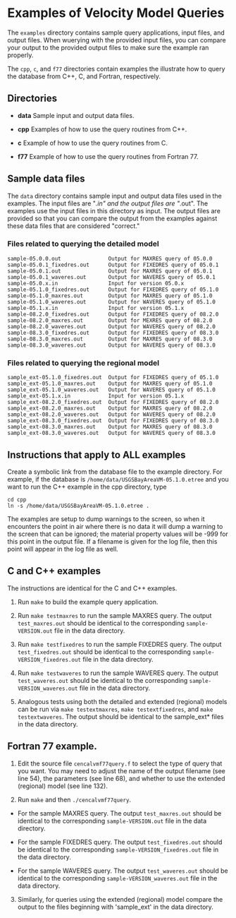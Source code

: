 # Examples of Velocity Model Queries

The `examples` directory contains sample query applications, input
files, and output files. When wuerying with the provided input files,
you can compare your output to the provided output files to make sure
the example ran properly.

The `cpp`, `c`, and `f77` directories contain examples the illustrate how to
query the database from C++, C, and Fortran, respectively.

## Directories

* **data** Sample input and output data files.

* **cpp** Examples of how to use the query routines from C++.

* **c** Example of how to use the query routines from C.

* **f77** Example of how to use the query routines from Fortran 77.

## Sample data files

The `data` directory contains sample input and output data files used in
the examples. The input files are "*.in" and the output files are
"*.out". The examples use the input files in this directory as
input. The output files are provided so that you can compare the
output from the examples against these data files that are
considered "correct."

### Files related to querying the detailed model

```
sample-05.0.0.out               Output for MAXRES query of 05.0.0
sample-05.0.1_fixedres.out      Output for FIXEDRES query of 05.0.1
sample-05.0.1.out               Output for MAXRES query of 05.0.1
sample-05.0.1_waveres.out       Output for WAVERES query of 05.0.1
sample-05.0.x.in                Input for version 05.0.x
sample-05.1.0_fixedres.out      Output for FIXEDRES query of 05.1.0
sample-05.1.0_maxres.out        Output for MAXRES query of 05.1.0
sample-05.1.0_waveres.out       Output for WAVERES query of 05.1.0
sample-05.1.x.in                Input for version 05.1.x
sample-08.2.0_fixedres.out      Output for FIXEDRES query of 08.2.0
sample-08.2.0_maxres.out        Output for MEXRES query of 08.2.0
sample-08.2.0_waveres.out       Output for WAVERES query of 08.2.0
sample-08.3.0_fixedres.out      Output for FIXEDRES query of 08.3.0
sample-08.3.0_maxres.out        Output for MAXRES query of 08.3.0
sample-08.3.0_waveres.out       Output for WAVERES query of 08.3.0
```

### Files related to querying the regional model

```
sample_ext-05.1.0_fixedres.out  Output for FIXEDRES query of 05.1.0
sample_ext-05.1.0_maxres.out    Output for MAXRES query of 05.1.0
sample_ext-05.1.0_waveres.out   Output for WAVERES query of 05.1.0
sample_ext-05.1.x.in            Input for version 05.1.x
sample_ext-08.2.0_fixedres.out  Output for FIXEDRES query of 08.2.0
sample_ext-08.2.0_maxres.out    Output for MAXRES query of 08.2.0
sample_ext-08.2.0_waveres.out   Output for WAVERES query of 08.2.0
sample_ext-08.3.0_fixedres.out  Output for FIXEDRES query of 08.3.0
sample_ext-08.3.0_maxres.out    Output for MAXRES query of 08.3.0
sample_ext-08.3.0_waveres.out   Output for WAVERES query of 08.3.0
```

## Instructions that apply to ALL examples

Create a symbolic link from the database file to the example
directory. For example, if the database is
`/home/data/USGSBayAreaVM-05.1.0.etree` and you want to run the C++
example in the cpp directory, type

```
cd cpp
ln -s /home/data/USGSBayAreaVM-05.1.0.etree .
```

The examples are setup to dump warnings to the screen, so when it
encounters the point in air where there is no data it will dump a
warning to the screen that can be ignored; the material property
values will be -999 for this point in the output file. If a filename
is given for the log file, then this point will appear in the log file
as well.

## C and C++ examples

The instructions are identical for the C and C++ examples.

1. Run `make` to build the example query application.

2. Run `make testmaxres` to run the sample MAXRES query. The output
   `test_maxres.out` should be identical to the corresponding
   `sample-VERSION.out` file in the data directory.

3. Run `make testfixedres` to run the sample FIXEDRES query. The
   output `test_fixedres.out` should be identical to the corresponding
   `sample-VERSION_fixedres.out` file in the data directory.

4. Run `make testwaveres` to run the sample WAVERES query. The output
   `test_waveres.out` should be identical to the corresponding
   `sample-VERSION_waveres.out` file in the data directory.

5. Analogous tests using both the detailed and extended (regional)
models can be run via `make testextmaxres`, `make testextfixedres`,
and `make testextwaveres`. The output should be identical to the
sample_ext* files in the data directory.

## Fortran 77 example.

1. Edit the source file `cencalvmf77query.f` to select the type of
query that you want. You may need to adjust the name of the output
filename (see line 54), the parameters (see line 68), and whether to
use the extended (regional) model (see line 132).

2. Run `make` and then `./cencalvmf77query`.

  * For the sample MAXRES query. The output `test_maxres.out` should
    be identical to the corresponding `sample-VERSION.out` file in the
    data directory.

  * For the sample FIXEDRES query. The output `test_fixedres.out`
    should be identical to the corresponding
    `sample-VERSION_fixedres.out` file in the data directory.

  * For the sample WAVERES query. The output `test_waveres.out` should
    be identical to the corresponding `sample-VERSION_waveres.out`
    file in the data directory.

3. Similarly, for queries using the extended (regional) model compare
the output to the files beginning with 'sample_ext' in the data
directory.
